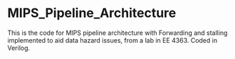 # MIPS_Pipeline_Architecture
This is the code for MIPS pipeline architecture with Forwarding and stalling implemented to aid data hazard issues, from a lab in EE 4363. Coded in Verilog.
